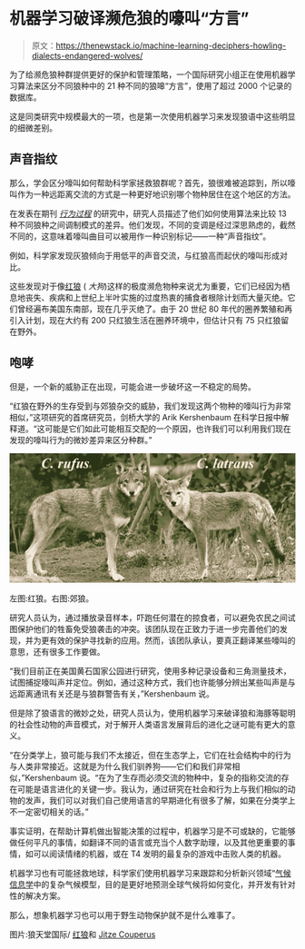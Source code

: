 # 机器学习破译濒危狼的嚎叫“方言”

> 原文：<https://thenewstack.io/machine-learning-deciphers-howling-dialects-endangered-wolves/>

为了给濒危狼种群提供更好的保护和管理策略，一个国际研究小组正在使用机器学习算法来区分不同狼种中的 21 种不同的狼嗥“方言”，使用了超过 2000 个记录的数据库。

这是同类研究中规模最大的一项，也是第一次使用机器学习来发现狼语中这些明显的细微差别。

## 声音指纹

那么，学会区分嚎叫如何帮助科学家拯救狼群呢？首先，狼很难被追踪到，所以嚎叫作为一种远距离交流的方式是一种更好地识别哪个物种居住在这个地区的方法。

在发表在期刊 *[行为过程](http://www.sciencedirect.com/science/article/pii/S0376635716300067)* 的研究中，研究人员描述了他们如何使用算法来比较 13 种不同狼种之间调制模式的差异。他们发现，不同的变调是经过深思熟虑的，截然不同的，这意味着嚎叫曲目可以被用作一种识别标记——一种“声音指纹”。

例如，科学家发现灰狼倾向于用低平的声音交流，与红狼高而起伏的嚎叫形成对比。

这些发现对于像[红狼](https://en.wikipedia.org/wiki/Red_wolf) ( *大狗*)这样的极度濒危物种来说尤为重要，它们已经因为栖息地丧失、疾病和上世纪上半叶实施的过度热衷的捕食者根除计划而大量灭绝。它们曾经遍布美国东南部，现在几乎灭绝了。由于 20 世纪 80 年代的圈养繁殖和再引入计划，现在大约有 200 只红狼生活在圈养环境中，但估计只有 75 只红狼留在野外。

## 咆哮

但是，一个新的威胁正在出现，可能会进一步破坏这一不稳定的局势。

“红狼在野外的生存受到与郊狼杂交的威胁，我们发现这两个物种的嚎叫行为非常相似，”这项研究的首席研究员，剑桥大学的 Arik Kershenbaum 在科学日报中解释道。“这可能是它们如此可能相互交配的一个原因，也许我们可以利用我们现在发现的嚎叫行为的微妙差异来区分种群。”

[![Canis_rufus_&_Canis_latrans](img/4c2fc0e7213f427eedf3a9bf225d70ae.png)](https://thenewstack.io/wp-content/uploads/2016/02/Canis_rufus__Canis_latrans.jpg)

左图:红狼。右图:郊狼。

研究人员认为，通过播放录音样本，吓跑任何潜在的掠食者，可以避免农民之间试图保护他们的牲畜免受狼袭击的冲突。该团队现在正致力于进一步完善他们的发现，并为更有效的保护寻找新的应用。然而，该团队承认，要真正翻译某些嚎叫的意思，还有很多工作要做。

“我们目前正在美国黄石国家公园进行研究，使用多种记录设备和三角测量技术，试图捕捉嚎叫声并定位。例如，通过这种方式，我们也许能够分辨出某些叫声是与远距离通讯有关还是与狼群警告有关，”Kershenbaum 说。

但是除了狼语言的微妙之处，研究人员认为，使用机器学习来破译狼和海豚等聪明的社会性动物的声音模式，对于解开人类语言发展背后的进化之谜可能有更大的意义。

“在分类学上，狼可能与我们不太接近，但在生态学上，它们在社会结构中的行为与人类非常接近。这就是为什么我们驯养狗——它们和我们非常相似，”Kershenbaum 说。“在为了生存而必须交流的物种中，复杂的指称交流的存在可能是语言进化的关键一步。我认为，通过研究在社会和行为上与我们相似的动物的发声，我们可以对我们自己使用语言的早期进化有很多了解，如果在分类学上不一定密切相关的话。”

事实证明，在帮助计算机做出智能决策的过程中，机器学习是不可或缺的，它能够做任何平凡的事情，如翻译不同的语言或充当个人数字助理，以及其他更重要的事情，如可以阅读情绪的机器，或在 T4 发明的最复杂的游戏中击败人类的机器。

机器学习也有可能拯救地球，科学家们使用机器学习来跟踪和分析新兴领域“[气候信息学](http://www.planetforward.org/2014/05/12/what-machine-learning-can-do-for-climate-science)中的复杂气候模型，目的是更好地预测全球气候将如何变化，并开发有针对性的解决方案。

那么，想象机器学习也可以用于野生动物保护就不是什么难事了。

图片:狼天堂国际/ [红狼](https://www.flickr.com/photos/trackthepack/ "Go to Red Wolf's photostream")和 [Jitze Couperus](https://www.flickr.com/photos/jitze1942/ "Go to Jitze Couperus's photostream")

<svg xmlns:xlink="http://www.w3.org/1999/xlink" viewBox="0 0 68 31" version="1.1"><title>Group</title> <desc>Created with Sketch.</desc></svg>